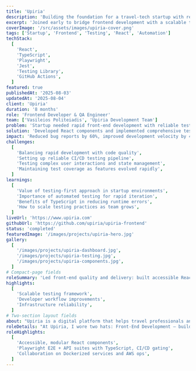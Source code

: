 ```yaml
---
title: 'Upiria'
description: 'Building the foundation for a travel‑tech startup with reliable velocity.'
excerpt: 'Joined early to bridge frontend development with a scalable testing infrastructure.'
coverImage: '/src/assets/images/upiria-cover.png'
tags: ['Startup', 'Frontend', 'Testing', 'React', 'Automation']
techStack:
  [
    'React',
    'TypeScript',
    'Playwright',
    'Jest',
    'Testing Library',
    'GitHub Actions',
  ]
featured: true
publishedAt: '2025-08-03'
updatedAt: '2025-08-04'
client: 'Upiria'
duration: '8 months'
role: 'Frontend Developer & QA Engineer'
team: ['Vasileios Politeiadis', 'Upiria Development Team']
problem: 'Startup needed rapid front-end development with reliable testing infrastructure to ensure quality while maintaining fast iteration cycles.'
solution: 'Developed React components and implemented comprehensive testing suite using Playwright and TypeScript, enabling confident deployments and rapid feature development.'
impact: 'Reduced bug reports by 60%, improved development velocity by 40%, and established testing best practices that continue to benefit the team.'
challenges:
  [
    'Balancing rapid development with code quality',
    'Setting up reliable CI/CD testing pipeline',
    'Testing complex user interactions and state management',
    'Maintaining test coverage as features evolved rapidly',
  ]
learnings:
  [
    'Value of testing-first approach in startup environments',
    'Importance of automated testing for rapid iteration',
    'Benefits of TypeScript in reducing runtime errors',
    'How to scale testing practices as team grows',
  ]
liveUrl: 'https://www.upiria.com'
githubUrl: 'https://github.com/upiria/upiria-frontend'
status: 'completed'
featuredImage: '/images/projects/upiria-hero.jpg'
gallery:
  [
    '/images/projects/upiria-dashboard.jpg',
    '/images/projects/upiria-testing.jpg',
    '/images/projects/upiria-components.jpg',
  ]
# Compact-page fields
roleSummary: 'Led front-end quality and delivery: built accessible React components, introduced modern testing (Playwright + Jest + Testing Library), and wired CI checks that gated releases. My focus was maintainability and reliability so the team could ship fast without regressions.'
highlights:
  [
    'Scalable testing framework',
    'Developer workflow improvements',
    'Infrastructure reliability',
  ]
# Two-section layout fields
about: "Upiria is a digital platform that helps travel professionals and tour operators connect with global audiences. By offering booking, data insights, and loyalty tools, it enables brands to adapt to changing travel trends while keeping customers engaged."
roleDetails: "At Upiria, I wore two hats: Front‑End Development — building accessible, modular components in React to create a consistent user experience. Quality Architecture — leading QA as test architect, designing API and end‑to‑end test suites with Playwright + TypeScript, integrated directly into CI/CD. This dual focus enabled rapid feature delivery with confidence in stability and performance."
roleHighlights:
  [
    'Accessible, modular React components',
    'Playwright E2E + API suites with TypeScript, CI/CD gating',
    'Collaboration on Dockerized services and AWS ops',
  ]
---
```


